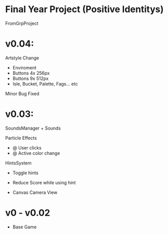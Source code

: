 # Final Year Project (Positive Identitys)
FromGrpProject

# v0.04:

Artstyle Change
- Enviroment
- Buttons 4x 256px
- Buttons 9x 512px
- Isle, Bucket, Palette, Fags... etc

Minor Bug Fixed

# v0.03:

SoundsManager + Sounds

Particle Effects
- @ User clicks
- @ Active color change

HintsSystem
- Toggle hints
- Reduce Score while using hint

- Canvas Camera View

# v0 - v0.02

- Base Game
